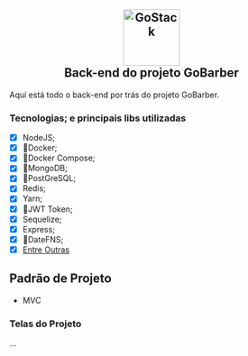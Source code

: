 <h2 align="center" >
<img alt="GoStack" src="https://www.pinclipart.com/picdir/big/102-1024726_related-wallpapers-node-js-logo-png-clipart.png" height="100px" /> <br/>
  Back-end do projeto GoBarber
</h2>

Aqui está todo o back-end por trás do projeto GoBarber.


### Tecnologias; e principais libs utilizadas

- [X] NodeJS;
- [X] :whale:Docker;
- [X] :whale:Docker Compose;
- [X] :leaves:MongoDB;
- [X] :elephant:PostGreSQL;
- [X] Redis;
- [X] Yarn;
- [X] :key:JWT Token;
- [X] Sequelize;
- [X] Express;
- [X] :date:DateFNS;
- [X] [Entre Outras](https://github.com/kaellandrade/GoStack_Bootcamp/blob/main/Fase04_AfundoNoReact/01_gobarber/package.json)

## Padrão de Projeto
- MVC

### Telas do Projeto
  ...
